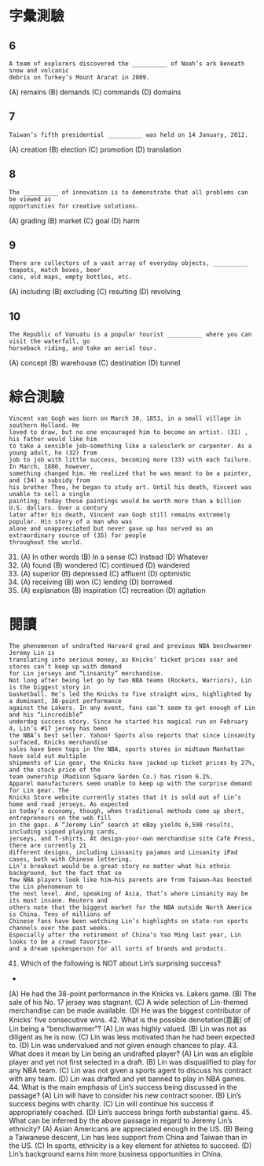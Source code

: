 # 字彙測驗
## 6
``` 
A team of explorers discovered the __________ of Noah’s ark beneath snow and volcanic
debris on Turkey’s Mount Ararat in 2009.
```
(A) remains (B) demands (C) commands (D) domains
## 7 
```
Taiwan’s fifth presidential __________ was held on 14 January, 2012.
```
(A) creation (B) election (C) promotion (D) translation
## 8
```
The __________ of innovation is to demonstrate that all problems can be viewed as
opportunities for creative solutions.
```
(A) grading (B) market (C) goal (D) harm
## 9
```
There are collectors of a vast array of everyday objects, __________ teapots, match boxes, beer
cans, old maps, empty bottles, etc.
```
(A) including (B) excluding (C) resulting (D) revolving
## 10
```
The Republic of Vanuatu is a popular tourist __________ where you can visit the waterfall, go
horseback riding, and take an aerial tour.
```
(A) concept (B) warehouse (C) destination (D) tunnel 

# 綜合測驗
```
Vincent van Gogh was born on March 30, 1853, in a small village in southern Holland. He
loved to draw, but no one encouraged him to become an artist. (31) , his father would like him
to take a sensible job—something like a salesclerk or carpenter. As a young adult, he (32) from
job to job with little success, becoming more (33) with each failure. In March, 1880, however,
something changed him. He realized that he was meant to be a painter, and (34) a subsidy from
his brother Theo, he began to study art. Until his death, Vincent was unable to sell a single
painting; today those paintings would be worth more than a billion U.S. dollars. Over a century
later after his death, Vincent van Gogh still remains extremely popular. His story of a man who was
alone and unappreciated but never gave up has served as an extraordinary source of (35) for people
throughout the world.
```
31. (A) In other words (B) In a sense (C) Instead (D) Whatever
32. (A) found (B) wondered (C) continued (D) wandered
33. (A) superior (B) depressed (C) affluent (D) optimistic
34. (A) receiving (B) won (C) lending (D) borrowed
35. (A) explanation (B) inspiration (C) recreation (D) agitation 

# 閱讀
```
The phenomenon of undrafted Harvard grad and previous NBA benchwarmer Jeremy Lin is
translating into serious money, as Knicks’ ticket prices soar and stores can’t keep up with demand
for Lin jerseys and “Linsanity” merchandise.
Not long after being let go by two NBA teams (Rockets, Warriors), Lin is the biggest story in
basketball. He’s led the Knicks to five straight wins, highlighted by a dominant, 38-point performance
against the Lakers. In any event, fans can’t seem to get enough of Lin and his “Lincredible”
underdog success story. Since he started his magical run on February 4, Lin’s #17 jersey has been
the NBA’s best seller. Yahoo! Sports also reports that since Linsanity surfaced, Knicks merchandise
sales have been tops in the NBA, sports stores in midtown Manhattan have sold out multiple
shipments of Lin gear, the Knicks have jacked up ticket prices by 27%, and the stock price of the
team ownership (Madison Square Garden Co.) has risen 6.2%.
Apparel manufacturers seem unable to keep up with the surprise demand for Lin gear. The
Knicks Store website currently states that it is sold out of Lin’s home and road jerseys. As expected
in today’s economy, though, when traditional methods come up short, entrepreneurs on the web fill
in the gaps. A “Jeremy Lin” search at eBay yields 6,598 results, including signed playing cards,
jerseys, and T-shirts. At design-your-own merchandise site Cafè Press, there are currently 21
different designs, including Linsanity pajamas and Linsanity iPad cases, both with Chinese lettering.
Lin’s breakout would be a great story no matter what his ethnic background, but the fact that so
few NBA players look like him—his parents are from Taiwan—has boosted the Lin phenomenon to
the next level. And, speaking of Asia, that’s where Linsanity may be its most insane. Reuters and
others note that the biggest market for the NBA outside North America is China. Tens of millions of
Chinese fans have been watching Lin’s highlights on state-run sports channels over the past weeks.
Especially after the retirement of China’s Yao Ming last year, Lin looks to be a crowd favorite—
and a dream spokesperson for all sorts of brands and products.
```
41. Which of the following is NOT about Lin’s surprising success?
* 
(A) He had the 38-point performance in the Knicks vs. Lakers game.
(B) The sale of his No. 17 jersey was stagnant.
(C) A wide selection of Lin-themed merchandise can be made available.
(D) He was the biggest contributor of Knicks’ five consecutive wins.
42. What is the possible denotation(意義) of Lin being a “benchwarmer”?
(A) Lin was highly valued.
(B) Lin was not as diligent as he is now.
(C) Lin was less motivated than he had been expected to.
(D) Lin was undervalued and not given enough chances to play.
43. What does it mean by Lin being an undrafted player?
(A) Lin was an eligible player and yet not first selected in a draft.
(B) Lin was disqualified to play for any NBA team.
(C) Lin was not given a sports agent to discuss his contract with any team.
(D) Lin was drafted and yet banned to play in NBA games.
44. What is the main emphasis of Lin’s success being discussed in the passage?
(A) Lin will have to consider his new contract sooner.
(B) Lin’s success begins with charity.
(C) Lin will continue his success if appropriately coached.
(D) Lin’s success brings forth substantial gains.
45. What can be inferred by the above passage in regard to Jeremy Lin’s ethnicity?
(A) Asian Americans are appreciated enough in the US.
(B) Being a Taiwanese descent, Lin has less support from China and Taiwan than in the US.
(C) In sports, ethnicity is a key element for athletes to succeed.
(D) Lin’s background earns him more business opportunities in China. 